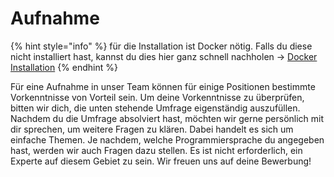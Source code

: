 # Aufnahme

{% hint style="info" %}
für die Installation ist Docker nötig. Falls du diese nicht installiert hast, kannst du dies hier ganz schnell nachholen -> [Docker Installation](docker-installation.md)
{% endhint %}

Für eine Aufnahme in unser Team können für einige Positionen bestimmte Vorkenntnisse von Vorteil sein. Um deine Vorkenntnisse zu überprüfen, bitten wir dich, die unten stehende Umfrage eigenständig auszufüllen. Nachdem du die Umfrage absolviert hast, möchten wir gerne persönlich mit dir sprechen, um weitere Fragen zu klären. Dabei handelt es sich um einfache Themen. Je nachdem, welche Programmiersprache du angegeben hast, werden wir auch Fragen dazu stellen. Es ist nicht erforderlich, ein Experte auf diesem Gebiet zu sein. Wir freuen uns auf deine Bewerbung!
